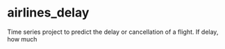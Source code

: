 # airlines_delay
Time series project to predict the delay or cancellation of a flight. If delay, how much
